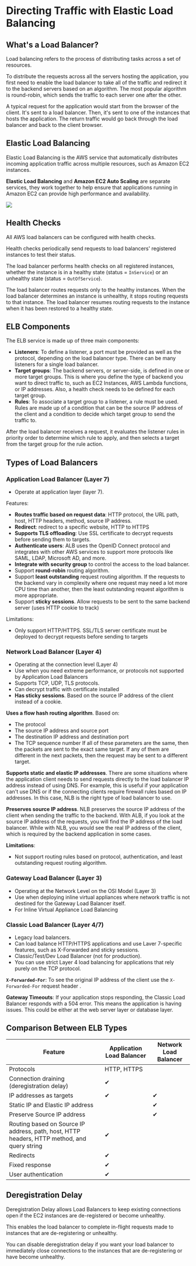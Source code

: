 # Directing Traffic with Elastic Load Balancing

## What's a Load Balancer?

Load balancing refers to the process of distributing tasks across a set of resources.

To distribute the requests across all the servers hosting the application, you first need to enable the load balancer to take all of the traffic and redirect it to the backend servers based on an algorithm. The most popular algorithm is round-robin, which sends the traffic to each server one after the other.

A typical request for the application would start from the browser of the client. It's sent to a load balancer. Then, it's sent to one of the instances that hosts the application. The return traffic would go back through the load balancer and back to the client browser.


## Elastic Load Balancing

Elastic Load Balancing is the AWS service that automatically distributes incoming application traffic across multiple resources, such as Amazon EC2 instances. 

**Elastic Load Balancing** and **Amazon EC2 Auto Scaling** are separate services, they work together to help ensure that applications running in Amazon EC2 can provide high performance and availability.

![](https://media.amazonwebservices.com/blog/2014/elb_instances_1.png)


## Health Checks

All AWS load balancers can be configured with health checks.

Health checks periodically send requests to load balancers' registered instances to test their status.

The load balancer performs health checks on all registered instances, whether the instance is in a healthy state (status = `InService`) or an unhealthy state (status = `OutOfService`).

The load balancer routes requests only to the healthy instances. When the load balancer determines an instance is unhealthy, it stops routing requests to that instance. The load balancer resumes routing requests to the instance when it has been restored to a healthy state.


## ELB Components

The ELB service is made up of three main components:

- **Listeners**: To define a listener, a port must be provided as well as the protocol, depending on the load balancer type. There can be many listeners for a single load balancer.
- **Target groups**: The backend servers, or server-side, is defined in one or more target groups. This is where you define the type of backend you want to direct traffic to, such as EC2 Instances, AWS Lambda functions, or IP addresses. Also, a health check needs to be defined for each target group.
- **Rules**: To associate a target group to a listener, a rule must be used. Rules are made up of a condition that can be the source IP address of the client and a condition to decide which target group to send the traffic to.

After the load balancer receives a request, it evaluates the listener rules in priority order to determine which rule to apply, and then selects a target from the target group for the rule action.


## Types of Load Balancers

### Application Load Balancer (Layer 7)

- Operate at application layer (layer 7).

Features:
- **Routes traffic based on request data**: HTTP protocol, the URL path, host, HTTP headers, method, source IP address.
- **Redirect**: redirect to a specific website, HTTP to HTTPS
- **Supports TLS offloading**: Use SSL certificate to decrypt requests before sending them to targets.
- **Authenticate users**: ALB uses the OpenID Connect protocol and integrates with other AWS services to support more protocols like SAML, LDAP, Microsoft AD, and more.
- **Integrate with security group** to control the access to the load balancer.
- Support **round-robin** routing algorithm.
- Support **least outstanding** request routing algorithm. If the requests to the backend vary in complexity where one request may need a lot more CPU time than another, then the least outstanding request algorithm is more appropriate.
- Support **sticky sessions**. Allow requests to be sent to the same backend server (uses HTTP cookie to track)

Limitations:
- Only support HTTP/HTTPS. SSL/TLS server certificate must be deployed to decrypt requests before sending to targets


### Network Load Balancer (Layer 4)

- Operating at the connection level (Layer 4)
- Use when you need extreme performance, or protocols not supported by Application Load Balancers
- Supports TCP, UDP, TLS protocols.
- Can decrypt traffic with certificate installed
- **Has sticky sessions**. Based on the source IP address of the client instead of a cookie.

**Uses a flow hash routing algorithm**. Based on:
- The protocol
- The source IP address and source port
- The destination IP address and destination port
- The TCP sequence number
If all of these parameters are the same, then the packets are sent to the exact same target. If any of them are different in the next packets, then the request may be sent to a different target.

**Supports static and elastic IP addresses**. There are some situations where the application client needs to send requests directly to the load balancer IP address instead of using DNS. For example, this is useful if your application can't use DNS or if the connecting clients require firewall rules based on IP addresses. In this case, NLB is the right type of load balancer to use.

**Preserves source IP address**. NLB preserves the source IP address of the client when sending the traffic to the backend. With ALB, if you look at the source IP address of the requests, you will find the IP address of the load balancer. While with NLB, you would see the real IP address of the client, which is required by the backend application in some cases. 

**Limitations**:
- Not support routing rules based on protocol, authentication, and least outstanding request routing algorithm.


### Gateway Load Balancer (Layer 3)

- Operating at the Network Level on the OSI Model (Layer 3)
- Use when deploying inline virtual appliances where network traffic is not destined for the Gateway Load Balancer itself.
- For Inline Virtual Appliance Load Balancing


### Classic Load Balancer (Layer 4/7)

- Legacy load balancers.
- Can load balance HTTP/HTTPS applications and use Laver 7-specific features, such as X-Forwarded and sticky sessions.
- Classic/Test/Dev Load Balancer (not for production).
- You can use strict Layer 4 load balancing for applications that rely purely on the TCP protocol.

**`X-Forwarded-For`**: To see the original IP address of the client use the `X-Forwarded-For` request header .

**Gateway Timeouts**: If your application stops responding, the Classic Load Balancer responds with a 504 error.
This means the application is having issues. This could be either at the web server layer or database layer.


## Comparison Between ELB Types

| Feature | Application Load Balancer | Network Load Balancer |
|---|---|---|
| Protocols | HTTP, HTTPS |  |
| Connection draining (deregistration delay) | ✔ |  |
| IP addresses as targets | ✔ | ✔ |
| Static IP and Elastic IP address |  | ✔ |
| Preserve Source IP address |  | ✔ |
| Routing based on Source IP address, path, host, HTTP headers, HTTP method, and query string | ✔ |  |
| Redirects | ✔ |  |
| Fixed response | ✔ |  |
| User authentication | ✔ |  |


## Deregistration Delay

Deregistration Delay allows Load Balancers to keep existing connections open if the EC2 instances are de-registered or become unhealthy.

This enables the load balancer to complete in-flight requests made to instances that are de-registering or unhealthy.

You can disable deregistration delay if you want your load balancer to immediately close
connections to the instances that are de-registering or have become unhealthy.
